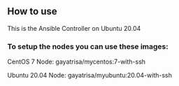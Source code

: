 ## How to use
This is the Ansible Controller on Ubuntu 20.04

### To setup the nodes you can use these images:

CentOS 7 Node: gayatrisa/mycentos:7-with-ssh

Ubuntu 20.04 Node: gayatrisa/myubuntu:20.04-with-ssh
